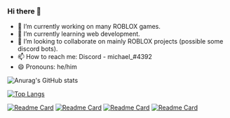 ### Hi there 👋

- 🔭 I’m currently working on many ROBLOX games.
- 🌱 I’m currently learning web development.
- 👯 I’m looking to collaborate on mainly ROBLOX projects (possible some discord bots).
- 📫 How to reach me: Discord - michael_#4392
- 😄 Pronouns: he/him



![Anurag's GitHub stats](https://github-readme-stats.vercel.app/api?username=michaelrbx&count_private=true)


  [![Top Langs](https://github-readme-stats.vercel.app/api/top-langs/?username=michaelrbx&layout=compact)](https://github.com/anuraghazra/github-readme-stats)
 
 
[![Readme Card](https://github-readme-stats.vercel.app/api/pin/?username=michaelrbx&repo=robloxscripts)](https://github.com/michaelrbx/RobloxScripts) [![Readme Card](https://github-readme-stats.vercel.app/api/pin/?username=michaelrbx&repo=maniabot)](https://github.com/michaelrbx/maniabot) [![Readme Card](https://github-readme-stats.vercel.app/api/pin/?username=michaelrbx&repo=rockhillsupport)](https://github.com/michaelrbx/rockhillsupport)  [![Readme Card](https://github-readme-stats.vercel.app/api/pin/?username=michaelrbx&repo=SwiftLink)](https://github.com/michaelrbx/SwiftLink)





